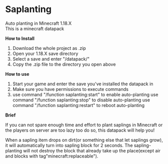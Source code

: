 # Saplanting
Auto planting in Minecraft 1.18.X  
This is a minecraft datapack

**How to Install**

1. Download the whole project as .zip
2. Open your 1.18.X save directory
3. Select a save and enter "<YourSaveName>/datapack/"
4. Copy the .zip file to the directory you open above

**How to use**

1. Start your game and enter the save you've installed the datapack in
2. Make sure you have permissions to execute commands
3. use command "/function saplanting:start" to enable auto-planting
    use command "/function saplanting:stop" to disable auto-planting
    use command "/function saplanting:restart" to reboot auto-planting

**Brief**

If you can not spare enough time and effort to plant saplings in Minecraft or the players on server are too lazy too do so, this datapack will help you!

When a sapling item drops on dirt(or something else that let saplings grow), it will automatically turn into sapling block for 2 seconds. The sapling-planting will not destroy the block that already take up the place(except air and blocks with tag"minecraft:replaceable").

